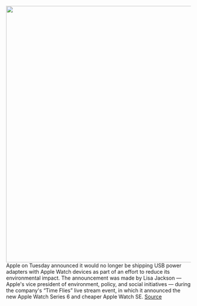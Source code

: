 <img src='https://cdn.vox-cdn.com/thumbor/CzjneICR21yW4DmYqM_N4fq-pSE=/0x0:2040x1360/1200x800/filters:focal(866x556:1192x882)/cdn.vox-cdn.com/uploads/chorus_image/image/67410369/vpavic_190913_3669_0258.0.jpg' width='700px' /><br/>
Apple on Tuesday announced it would no longer be shipping USB power adapters with Apple Watch devices as part of an effort to reduce its environmental impact. The announcement was made by Lisa Jackson — Apple's vice president of environment, policy, and social initiatives — during the company's “Time Flies” live stream event, in which it announced the new Apple Watch Series 6 and cheaper Apple Watch SE.
<a href='https://www.theverge.com/2020/9/15/21438279/apple-watch-usb-power-adapter-remove-environment-iphone-12-next'> Source <a/>